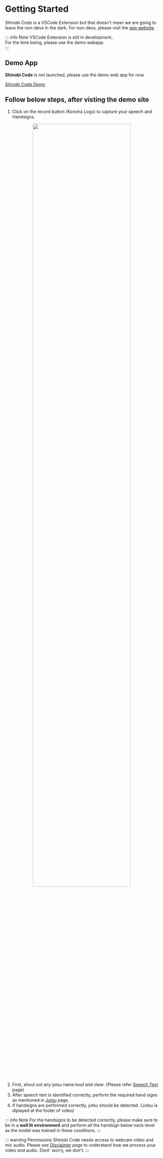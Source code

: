 # Getting Started

Shinobi Code is a VSCode Extension but that doesn't mean we are going to leave the non-devs in the dark.
For non-devs, please visit the [app website](https://app.shinobi-code.com).

::: info Note
VSCode Extension is still in development..  
For the time being, please use the demo webapp.  
:::

## Demo App

**Shinobi Code** is not launched, please use the demo web app for now.

<a href="https://demo.shinobi-code.com" class="vp-button brand" target="_blank">Shinobi Code Demo</a>

## Follow below steps, after visting the demo site

1. Click on the record button (Konoha Logo) to capture your speech and Handsigns.

<div align="center">
    <img width=80% src="/shinobi-code-button.png"/>
</div>

2. First, shout out any jutsu name loud and clear. (Please refer [Speech Text](speech) page)
3. After speech text is identified correctly, perform the required hand signs as mentioned in [Jutsu](jutsu) page.
4. If handsigns are performed correctly, jutsu should be detected. (Jutsu is diplayed at the footer of video)

::: info Note
For the handsigns to be detected correctly, please make sure to be in a **well lit environment** and perform all the handsign below neck-level as the model was trained in these conditions.
:::

::: warning Permissions
Shinobi Code needs access to webcam video and mic audio.
Please see [Disclaimer](/docs/disclaimer) page to understand how we process your video and audio. Dont' worry, we don't.
:::
